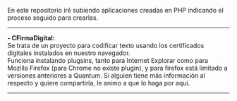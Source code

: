 En este repositorio iré subiendo aplicaciones creadas en PHP indicando el proceso seguido para crearlas.

<hr/>
<b>- CFirmaDigital:</b><br/>
  Se trata de un proyecto para codificar texto usando los certificados digitales instalados en nuestro navegador.<br/>
  Funciona instalando plugsins, tanto para Internet Explorar como para Mozilla Firefox (para Chrome no existe plugin), y para firefox está   limitado a versiones anteriores a Quantum.
  Si alguien tiene más información al respecto y quiere compartirla, le animo a que lo haga por aquí.<br/>
  <hr/>
